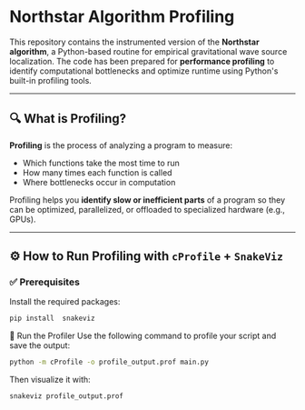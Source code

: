 # Northstar Algorithm Profiling

This repository contains the instrumented version of the **Northstar algorithm**, a Python-based routine for empirical gravitational wave source localization. The code has been prepared for **performance profiling** to identify computational bottlenecks and optimize runtime using Python's built-in profiling tools.

---

## 🔍 What is Profiling?

**Profiling** is the process of analyzing a program to measure:
- Which functions take the most time to run
- How many times each function is called
- Where bottlenecks occur in computation

Profiling helps you **identify slow or inefficient parts** of a program so they can be optimized, parallelized, or offloaded to specialized hardware (e.g., GPUs).

---

## ⚙️ How to Run Profiling with `cProfile` + `SnakeViz`

### ✅ Prerequisites

Install the required packages:
```bash
pip install  snakeviz

```

🚀 Run the Profiler
Use the following command to profile your script and save the output:

```bash
python -m cProfile -o profile_output.prof main.py

```

Then visualize it with:
```bash
snakeviz profile_output.prof
```
